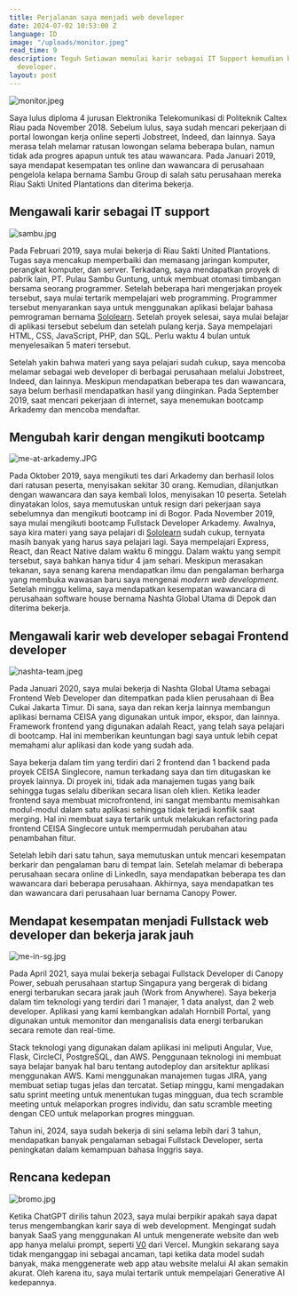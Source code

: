 ```yaml
---
title: Perjalanan saya menjadi web developer
date: 2024-07-02 10:53:00 Z
language: ID
image: "/uploads/monitor.jpeg"
read_time: 9
description: Teguh Setiawan memulai karir sebagai IT Support kemudian beralih ke web
  developer.
layout: post
---
```


![monitor.jpeg](/uploads/monitor.jpeg)

Saya lulus diploma 4 jurusan Elektronika Telekomunikasi di Politeknik Caltex Riau pada November 2018. Sebelum lulus, saya sudah mencari pekerjaan di portal lowongan kerja online seperti Jobstreet, Indeed, dan lainnya. Saya merasa telah melamar ratusan lowongan selama beberapa bulan, namun tidak ada progres apapun untuk tes atau wawancara. Pada Januari 2019, saya mendapat kesempatan tes online dan wawancara di perusahaan pengelola kelapa bernama Sambu Group di salah satu perusahaan mereka Riau Sakti United Plantations dan diterima bekerja.

## Mengawali karir sebagai IT support

![sambu.jpg](/uploads/sambu.jpg)

Pada Februari 2019, saya mulai bekerja di Riau Sakti United Plantations. Tugas saya mencakup memperbaiki dan memasang jaringan komputer, perangkat komputer, dan server. Terkadang, saya mendapatkan proyek di pabrik lain, PT. Pulau Sambu Guntung, untuk membuat otomasi timbangan bersama seorang programmer. Setelah beberapa hari mengerjakan proyek tersebut, saya mulai tertarik mempelajari web programming. Programmer tersebut menyarankan saya untuk menggunakan aplikasi belajar bahasa pemrograman bernama [Sololearn](https://www.sololearn.com). Setelah proyek selesai, saya mulai belajar di aplikasi tersebut sebelum dan setelah pulang kerja. Saya mempelajari HTML, CSS, JavaScript, PHP, dan SQL. Perlu waktu 4 bulan untuk menyelesaikan 5 materi tersebut.

Setelah yakin bahwa materi yang saya pelajari sudah cukup, saya mencoba melamar sebagai web developer di berbagai perusahaan melalui Jobstreet, Indeed, dan lainnya. Meskipun mendapatkan beberapa tes dan wawancara, saya belum berhasil mendapatkan hasil yang diinginkan. Pada September 2019, saat mencari pekerjaan di internet, saya menemukan bootcamp Arkademy dan mencoba mendaftar.

## Mengubah karir dengan mengikuti bootcamp

![me-at-arkademy.JPG](/uploads/me-at-arkademy.JPG)

Pada Oktober 2019, saya mengikuti tes dari Arkademy dan berhasil lolos dari ratusan peserta, menyisakan sekitar 30 orang. Kemudian, dilanjutkan dengan wawancara dan saya kembali lolos, menyisakan 10 peserta. Setelah dinyatakan lolos, saya memutuskan untuk resign dari pekerjaan saya sebelumnya dan mengikuti bootcamp ini di Bogor. Pada November 2019, saya mulai mengikuti bootcamp Fullstack Developer Arkademy. Awalnya, saya kira materi yang saya pelajari di [Sololearn](https://www.sololearn.com) sudah cukup, ternyata masih banyak yang harus saya pelajari lagi. Saya mempelajari Express, React, dan React Native dalam waktu 6 minggu. Dalam waktu yang sempit tersebut, saya bahkan hanya tidur 4 jam sehari. Meskipun merasakan tekanan, saya senang karena mendapatkan ilmu dan pengalaman berharga yang membuka wawasan baru saya mengenai *modern web development*. Setelah minggu kelima, saya mendapatkan kesempatan wawancara di perusahaan software house bernama Nashta Global Utama di Depok dan diterima bekerja.

## Mengawali karir web developer sebagai Frontend developer

![nashta-team.jpeg](/uploads/nashta-team.jpeg)

Pada Januari 2020, saya mulai bekerja di Nashta Global Utama sebagai Frontend Web Developer dan ditempatkan pada klien perusahaan di Bea Cukai Jakarta Timur. Di sana, saya dan rekan kerja lainnya membangun aplikasi bernama CEISA yang digunakan untuk impor, ekspor, dan lainnya. Framework frontend yang digunakan adalah React, yang telah saya pelajari di bootcamp. Hal ini memberikan keuntungan bagi saya untuk lebih cepat memahami alur aplikasi dan kode yang sudah ada.

Saya bekerja dalam tim yang terdiri dari 2 frontend dan 1 backend pada proyek CEISA Singlecore, namun terkadang saya dan tim ditugaskan ke proyek lainnya. Di proyek ini, tidak ada manajemen tugas yang baik sehingga tugas selalu diberikan secara lisan oleh klien. Ketika leader frontend saya membuat microfrontend, ini sangat membantu memisahkan modul-modul dalam satu aplikasi sehingga tidak terjadi konflik saat merging. Hal ini membuat saya tertarik untuk melakukan refactoring pada frontend CEISA Singlecore untuk mempermudah perubahan atau penambahan fitur.

Setelah lebih dari satu tahun, saya memutuskan untuk mencari kesempatan berkarir dan pengalaman baru di tempat lain. Setelah melamar di beberapa perusahaan secara online di LinkedIn, saya mendapatkan beberapa tes dan wawancara dari beberapa perusahaan. Akhirnya, saya mendapatkan tes dan wawancara dari perusahaan luar bernama Canopy Power.

## Mendapat kesempatan menjadi Fullstack web developer dan bekerja jarak jauh

![me-in-sg.jpg](/uploads/me-in-sg.jpg)

Pada April 2021, saya mulai bekerja sebagai Fullstack Developer di Canopy Power, sebuah perusahaan startup Singapura yang bergerak di bidang energi terbarukan secara jarak jauh (Work from Anywhere). Saya bekerja dalam tim teknologi yang terdiri dari 1 manajer, 1 data analyst, dan 2 web developer. Aplikasi yang kami kembangkan adalah Hornbill Portal, yang digunakan untuk memonitor dan menganalisis data energi terbarukan secara remote dan real-time.

Stack teknologi yang digunakan dalam aplikasi ini meliputi Angular, Vue, Flask, CircleCI, PostgreSQL, dan AWS. Penggunaan teknologi ini membuat saya belajar banyak hal baru tentang autodeploy dan arsitektur aplikasi menggunakan AWS. Kami menggunakan manajemen tugas JIRA, yang membuat setiap tugas jelas dan tercatat. Setiap minggu, kami mengadakan satu sprint meeting untuk menentukan tugas mingguan, dua tech scramble meeting untuk melaporkan progres individu, dan satu scramble meeting dengan CEO untuk melaporkan progres mingguan.

Tahun ini, 2024, saya sudah bekerja di sini selama lebih dari 3 tahun, mendapatkan banyak pengalaman sebagai Fullstack Developer, serta peningkatan dalam kemampuan bahasa Inggris saya.

## Rencana kedepan

![bromo.jpg](/uploads/bromo.jpg)

Ketika ChatGPT dirilis tahun 2023, saya mulai berpikir apakah saya dapat terus mengembangkan karir saya di web development. Mengingat sudah banyak SaaS yang menggunakan AI untuk mengenerate website dan web app hanya melalui prompt, seperti [V0](https://v0.dev) dari Vercel. Mungkin sekarang saya tidak menganggap ini sebagai ancaman, tapi ketika data model sudah banyak, maka menggenerate web app atau website melalui AI akan semakin akurat. Oleh karena itu, saya mulai tertarik untuk mempelajari Generative AI kedepannya.